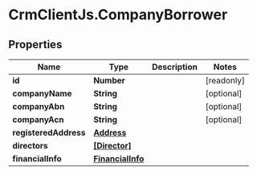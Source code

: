 # CrmClientJs.CompanyBorrower

## Properties

Name | Type | Description | Notes
------------ | ------------- | ------------- | -------------
**id** | **Number** |  | [readonly] 
**companyName** | **String** |  | [optional] 
**companyAbn** | **String** |  | [optional] 
**companyAcn** | **String** |  | [optional] 
**registeredAddress** | [**Address**](Address.md) |  | 
**directors** | [**[Director]**](Director.md) |  | 
**financialInfo** | [**FinancialInfo**](FinancialInfo.md) |  | 


